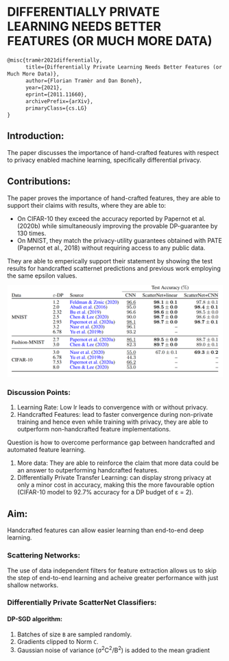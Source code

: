 # DIFFERENTIALLY PRIVATE LEARNING NEEDS BETTER FEATURES (OR MUCH MORE DATA)

```console
@misc{tramèr2021differentially,
      title={Differentially Private Learning Needs Better Features (or Much More Data)}, 
      author={Florian Tramèr and Dan Boneh},
      year={2021},
      eprint={2011.11660},
      archivePrefix={arXiv},
      primaryClass={cs.LG}
}
```

## Introduction:

The paper discusses the importance of hand-crafted features with respect to privacy enabled machine learning, specifically differential privacy. 

## Contributions:

The paper proves the importance of hand-crafted features, they are able to support their claims with results, where they are able to:

* On CIFAR-10 they exceed the accuracy reported by Papernot et al. (2020b) while simultaneously improving the provable DP-guarantee by 130 times.
* On MNIST, they match the privacy-utility guarantees obtained with PATE (Papernot et al., 2018) without requiring access to any public data.

They are able to emperically support their statement by showing the test results for handcrafted scatternet predictions and previous work employing the same epsilon values.

![Image 1](./images/img1.PNG)

### Discussion Points:

1. Learning Rate: Low lr leads to convergence with or without privacy.
2. Handcrafted Features: lead to faster convergence during non-private training and hence even while training with privacy, they are able to outperform non-handcrafted feature implementations.

Question is how to overcome performance gap between handcrafted and automated feature learning.

1. More data: They are able to reinforce the claim that more data could be an answer to outperforming handcrafted features. 
2. Differentially Private Transfer Learning: can display strong privacy at only a minor cost in accuracy, making this the more favourable option (CIFAR-10 model to 92.7% accuracy for a DP budget of ε = 2).

## Aim:

Handcrafted features can allow easier learning than end-to-end deep learning.

### Scattering Networks:

The use of data independent filters for feature extraction allows us to skip the step of end-to-end learning and acheive greater performance with just shallow networks.

### Differentially Private ScatterNet Classifiers:

#### DP-SGD algorithm:
1. Batches of size `B` are sampled randomly.
2. Gradients clipped to Norm `C`.
3. Gaussian noise of variance (σ<sup>2</sup>C<sup>2</sup>/B<sup>2</sup>) is added to the mean gradient
